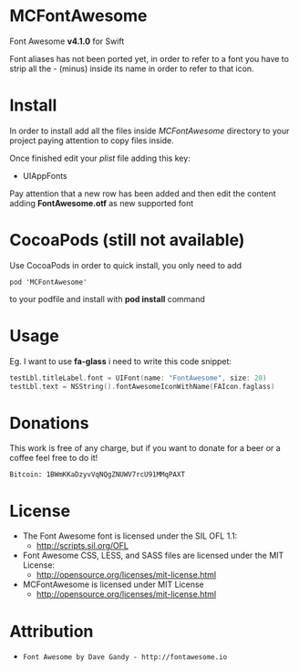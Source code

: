 MCFontAwesome
=============

Font Awesome **v4.1.0** for Swift

Font aliases has not been ported yet, in order to refer to a font you have to strip all the - (minus) inside its name in order to refer to that icon.


Install
=========

In order to install add all the files inside _MCFontAwesome_ directory to your project paying attention to copy files inside.

Once finished edit your _plist_ file adding this key:

- UIAppFonts

Pay attention that a new row has been added and then edit the content adding **FontAwesome.otf** as new supported font


CocoaPods (still not available)
============

Use CocoaPods in order to quick install, you only need to add

```
pod 'MCFontAwesome'
```

to your podfile and install with **pod install** command




Usage
============

Eg. I want to use **fa-glass** i need to write this code snippet:

```swift
testLbl.titleLabel.font = UIFont(name: "FontAwesome", size: 20)
testLbl.text = NSString().fontAwesomeIconWithName(FAIcon.faglass)
```


Donations
===========================

This work is free of any charge, but if you want to donate for a beer or a coffee feel free to do it!

`Bitcoin: 1BWmKKaDzyvVqNQgZNUWV7rcU91MMqPAXT`


License
============

- The Font Awesome font is licensed under the SIL OFL 1.1:
  - http://scripts.sil.org/OFL
- Font Awesome CSS, LESS, and SASS files are licensed under the MIT License:
  - http://opensource.org/licenses/mit-license.html
- MCFontAwesome is licensed under MIT License
  - http://opensource.org/licenses/mit-license.html
  
Attribution
=============
- `Font Awesome by Dave Gandy - http://fontawesome.io`
